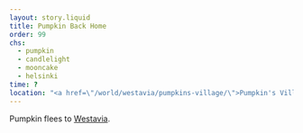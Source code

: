 ```yaml
---
layout: story.liquid
title: Pumpkin Back Home
order: 99
chs:
  - pumpkin
  - candlelight
  - mooncake
  - helsinki
time: ?
location: "<a href=\"/world/westavia/pumpkins-village/\">Pumpkin's Village</a>"
---
```


Pumpkin flees to [Westavia](/world/westavia/).
